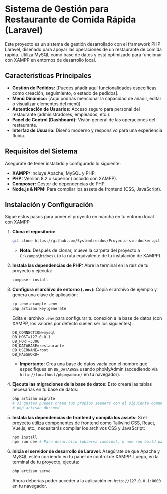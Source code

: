 # Sistema de Gestión para Restaurante de Comida Rápida (Laravel)

Este proyecto es un sistema de gestión desarrollado con el framework PHP Laravel, diseñado para apoyar las operaciones de un restaurante de comida rápida. Utiliza MySQL como base de datos y está optimizado para funcionar con XAMPP en entornos de desarrollo local.

## Características Principales

* **Gestión de Pedidos:** [Puedes añadir aquí funcionalidades específicas como creación, seguimiento, o estado de pedidos].
* **Menú Dinámico:** [Aquí podrías mencionar la capacidad de añadir, editar o visualizar elementos del menú].
* **Autenticación de Usuarios:** Acceso seguro para personal del restaurante (administradores, empleados, etc.).
* **Panel de Control (Dashboard):** Visión general de las operaciones del restaurante.
* **Interfaz de Usuario:** Diseño moderno y responsivo para una experiencia fluida.

## Requisitos del Sistema

Asegúrate de tener instalado y configurado lo siguiente:

* **XAMPP:** Incluye Apache, MySQL y PHP.
* **PHP:** Versión 8.2 o superior (incluido con XAMPP).
* **Composer:** Gestor de dependencias de PHP.
* **Node.js & NPM:** Para compilar los assets de frontend (CSS, JavaScript).

## Instalación y Configuración

Sigue estos pasos para poner el proyecto en marcha en tu entorno local con XAMPP:

1.  **Clona el repositorio:**
    ```bash
    git clone https://github.com/Systemtresdos/Proyecto-sin-docker.git
    ```
    * **Nota:** Después de clonar, mueve la carpeta del proyecto a `C:\xampp\htdocs\` (o la ruta equivalente de tu instalación de XAMPP).

2.  **Instala las dependencias de PHP:**
    Abre la terminal en la raíz de tu proyecto y ejecuta:
    ```bash
    composer install
    ```

3.  **Configura el archivo de entorno (`.env`):**
    Copia el archivo de ejemplo y genera una clave de aplicación:
    ```bash
    cp .env.example .env
    php artisan key:generate
    ```
    Edita el archivo `.env` para configurar tu conexión a la base de datos (con XAMPP, los valores por defecto suelen ser los siguientes):
    ```dotenv
    DB_CONNECTION=mysql
    DB_HOST=127.0.0.1
    DB_PORT=3306
    DB_DATABASE=restaurante
    DB_USERNAME=root
    DB_PASSWORD=
    ```
    * **Importante:** Crea una base de datos vacía con el nombre que especifiques en `DB_DATABASE` usando phpMyAdmin (accediendo vía `http://localhost/phpmyadmin/` en tu navegador).

4.  **Ejecuta las migraciones de la base de datos:**
    Esto creará las tablas necesarias en tu base de datos:
    ```bash
    php artisan migrate
    # si gustas puedes cread tus propios seeders con el siguiente comando
    # php artisan db:seed
    ```

5.  **Instala las dependencias de frontend y compila los assets:**
    Si el proyecto utiliza componentes de frontend como Tailwind CSS, React, Vue.js, etc., necesitarás compilar los archivos CSS y JavaScript:
    ```bash
    npm install
    npm run dev # Para desarrollo (observa cambios), o npm run build para producción
    ```

6.  **Inicia el servidor de desarrollo de Laravel:**
    Asegúrate de que Apache y MySQL estén corriendo en tu panel de control de XAMPP. Luego, en la terminal de tu proyecto, ejecuta:
    ```bash
    php artisan serve
    ```
    Ahora deberías poder acceder a la aplicación en `http://127.0.0.1:8000` en tu navegador.




